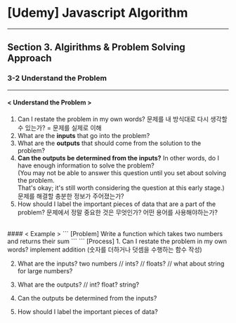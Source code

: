 # [Udemy] Javascript Algorithm

---

## Section 3. Algirithms & Problem Solving Approach

### 3-2 Understand the Problem

---

#### < Understand the Problem >
1. Can I restate the problem in my own words?
    문제를 내 방식대로 다시 생각할 수 있는가? = 문제를 실제로 이해
2. What are the __inputs__ that go into the problem?
3. What are the __outputs__ that should come from the solution to the problem?
4. __Can the outputs be determined from the inputs?__
    In other words, do I have enough information to solve the problem? <br>(You may not be able to answer this question until you set about solving the problem.<br>That's okay; it's still worth considering the question at this early stage.)
    문제를 해결할 충분한 정보가 주어졌는가?
5. How should I label the important pieces of data that are a part of the problem?
    문제에서 정말 중요한 것은 무엇인가? 어떤 용어를 사용해야하는가?

<br>
#### < Example >
```
[Problem] Write a function which takes two numbers and returns their sum
```
```
[Process]
1. Can I restate the problem in my own words?
implement addition (숫자를 더하거나 덧셈을 수행하는 함수 작성)

2. What are the inputs?
two numbers 
// ints?
// floats?
// what about string for large numbers?

3. What are the outputs?
// int? float? string?

4. Can the outputs be determined from the inputs?

5. How should I label the important pieces of data?

```